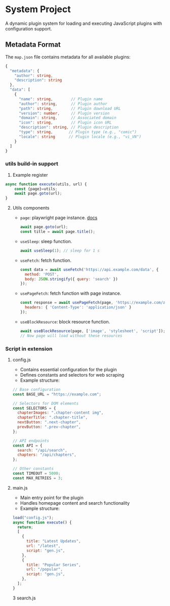 # System Project

A dynamic plugin system for loading and executing JavaScript plugins with configuration support.

## Metadata Format

The `map.json` file contains metadata for all available plugins:

```ts
{
  "metadata": {
    "author": string,
    "description": string
  },
  "data": [
    {
      "name": string,        // Plugin name
      "author": string,      // Plugin author
      "path": string,        // Plugin download URL
      "version": number,     // Plugin version
      "domain": string,      // Associated domain
      "icon": string,        // Plugin icon URL
      "description": string, // Plugin description
      "type": string,       // Plugin type (e.g., "comic")
      "locale": string      // Plugin locale (e.g., "vi_VN")
    }
  ]
}
```

### utils build-in support

1. Example register

```js
async function execute(utils, url) {
    const {page}=utils;
    await page.goto(url);
}
```

2. Utils components

   - `page`: playwright page instance. [docs](https://playwright.dev/docs/api/class-page)
     ```js
     await page.goto(url);
     const title = await page.title();
     ```
   - `useSleep`: sleep function.
     ```js
     await useSleep(1); // sleep for 1 s
     ```
   - `useFetch`: fetch function.
     ```js
     const data = await useFetch('https://api.example.com/data', {
       method: 'POST',
       body: JSON.stringify({ query: 'search' })
     });
     ```
   - `usePageFetch`: fetch function with page instance.
     ```js
     const response = await usePageFetch(page, 'https://example.com/api', {
       headers: { 'Content-Type': 'application/json' }
     });
     ```
   - `useBlockResource`: block resource function.
     ```js
     await useBlockResource(page, ['image', 'stylesheet', 'script']);
     // Now page will load without these resources
     ```
    

    

### Script in extension

1. config.js

   - Contains essential configuration for the plugin
   - Defines constants and selectors for web scraping
   - Example structure:

   ```javascript
   // Base configuration
   const BASE_URL = "https://example.com";

   // Selectors for DOM elements
   const SELECTORS = {
     chapterImages: ".chapter-content img",
     chapterTitle: ".chapter-title",
     nextButton: ".next-chapter",
     prevButton: ".prev-chapter",
   };

   // API endpoints
   const API = {
     search: "/api/search",
     chapters: "/api/chapters",
   };

   // Other constants
   const TIMEOUT = 5000;
   const MAX_RETRIES = 3;
   ```

2. main.js
   - Main entry point for the plugin
   - Handles homepage content and search functionality
   - Example structure:
   ```javascript
   load("config.js");
   async function execute() {
     return;
     [
       {
         title: "Latest Updates",
         url: "/latest",
         script: "gen.js",
       },
       {
         title: "Popular Series",
         url: "/popular",
         script: "gen.js",
       },
     ];
   }
   ```
   3 search.js
